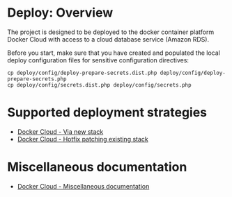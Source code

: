 Deploy: Overview
====================

The project is designed to be deployed to the docker container platform Docker Cloud with access to a cloud database service (Amazon RDS).

Before you start, make sure that you have created and populated the local deploy configuration files for sensitive configuration directives:


    cp deploy/config/deploy-prepare-secrets.dist.php deploy/config/deploy-prepare-secrets.php
    cp deploy/config/secrets.dist.php deploy/config/secrets.php

# Supported deployment strategies

 - [Docker Cloud - Via new stack](51-deploy-docker-cloud.via-new-stack.md)
 - [Docker Cloud - Hotfix patching existing stack](52-deploy-docker-cloud.hotfix-patching-existing-stack.md)

# Miscellaneous documentation

 - [Docker Cloud - Miscellaneous documentation](53-deploy-docker-cloud.misc.md)
